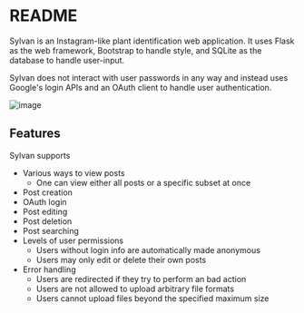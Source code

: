 # README
Sylvan is an Instagram-like plant identification web application. It uses Flask as the web framework, Bootstrap to handle style, and 
SQLite as the database to handle user-input. 

Sylvan does not interact with user passwords in any way and instead uses Google's login APIs and an OAuth client to handle user authentication. 

![image](https://user-images.githubusercontent.com/70598503/118736270-284c2b00-b810-11eb-9cfc-dc578af32d1e.png)

## Features
Sylvan supports
* Various ways to view posts
  * One can view either all posts or a specific subset at once
* Post creation
* OAuth login
* Post editing
* Post deletion
* Post searching
* Levels of user permissions
  * Users without login info are automatically made anonymous
  * Users may only edit or delete their own posts
* Error handling
  * Users are redirected if they try to perform an bad action
  * Users are not allowed to upload arbitrary file formats
  * Users cannot upload files beyond the specified maximum size
